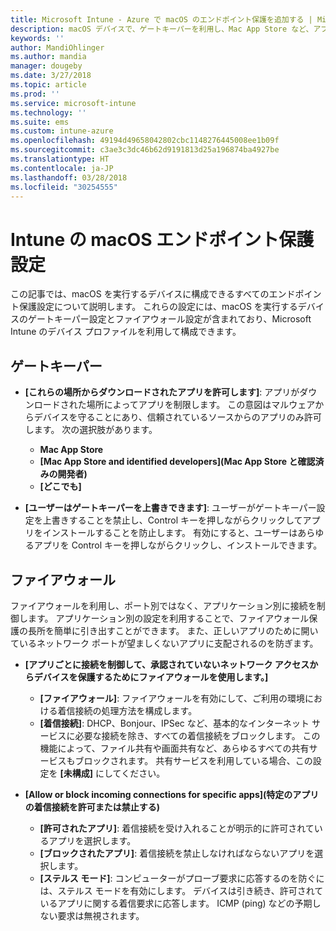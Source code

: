```yaml
---
title: Microsoft Intune - Azure で macOS のエンドポイント保護を追加する | Microsoft Docs
description: macOS デバイスで、ゲートキーパーを利用し、Mac App Store など、アプリをインストールできる場所を決定します。 他にも、ファイアウォールを有効にして (あるいは構成して) 特定のアプリを許可または禁止したり、ステルス モードを利用したり、さらには Microsoft Intune を利用し、特定の種類の着信接続をブロックしたりします。
keywords: ''
author: MandiOhlinger
ms.author: mandia
manager: dougeby
ms.date: 3/27/2018
ms.topic: article
ms.prod: ''
ms.service: microsoft-intune
ms.technology: ''
ms.suite: ems
ms.custom: intune-azure
ms.openlocfilehash: 49194d49658042802cbc1148276445008ee1b09f
ms.sourcegitcommit: c3ae3c3dc46b62d9191813d25a196874ba4927be
ms.translationtype: HT
ms.contentlocale: ja-JP
ms.lasthandoff: 03/28/2018
ms.locfileid: "30254555"
---
```

# <a name="macos-endpoint-protection-settings-in-intune"></a>Intune の macOS エンドポイント保護設定

この記事では、macOS を実行するデバイスに構成できるすべてのエンドポイント保護設定について説明します。 これらの設定には、macOS を実行するデバイスのゲートキーパー設定とファイアウォール設定が含まれており、Microsoft Intune のデバイス プロファイルを利用して構成できます。

## <a name="gatekeeper"></a>ゲートキーパー

- **[これらの場所からダウンロードされたアプリを許可します]**: アプリがダウンロードされた場所によってアプリを制限します。 この意図はマルウェアからデバイスを守ることにあり、信頼されているソースからのアプリのみ許可します。 次の選択肢があります。 
  - **Mac App Store**
  - **[Mac App Store and identified developers]\(Mac App Store と確認済みの開発者\)**
  - **[どこでも]**

- **[ユーザーはゲートキーパーを上書きできます]**: ユーザーがゲートキーパー設定を上書きすることを禁止し、Control キーを押しながらクリックしてアプリをインストールすることを防止します。 有効にすると、ユーザーはあらゆるアプリを Control キーを押しながらクリックし、インストールできます。

## <a name="firewall"></a>ファイアウォール

ファイアウォールを利用し、ポート別ではなく、アプリケーション別に接続を制御します。 アプリケーション別の設定を利用することで、ファイアウォール保護の長所を簡単に引き出すことができます。 また、正しいアプリのために開いているネットワーク ポートが望ましくないアプリに支配されるのを防ぎます。

- **[アプリごとに接続を制御して、承認されていないネットワーク アクセスからデバイスを保護するためにファイアウォールを使用します。]**
  - **[ファイアウォール]**: ファイアウォールを有効にして、ご利用の環境における着信接続の処理方法を構成します。
  - **[着信接続]**: DHCP、Bonjour、IPSec など、基本的なインターネット サービスに必要な接続を除き、すべての着信接続をブロックします。 この機能によって、ファイル共有や画面共有など、あらゆるすべての共有サービスもブロックされます。 共有サービスを利用している場合、この設定を **[未構成]** にしてください。

- **[Allow or block incoming connections for specific apps]\(特定のアプリの着信接続を許可または禁止する\)**
  - **[許可されたアプリ]**: 着信接続を受け入れることが明示的に許可されているアプリを選択します。
  - **[ブロックされたアプリ]**: 着信接続を禁止しなければならないアプリを選択します。
  - **[ステルス モード]**: コンピューターがプローブ要求に応答するのを防ぐには、ステルス モードを有効にします。 デバイスは引き続き、許可されているアプリに関する着信要求に応答します。 ICMP (ping) などの予期しない要求は無視されます。
